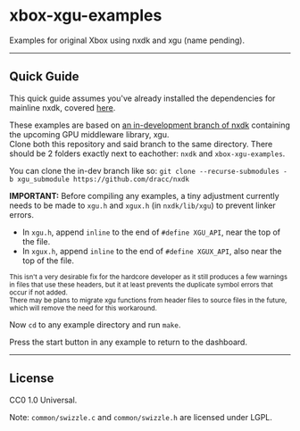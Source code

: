 # xbox-xgu-examples
Examples for original Xbox using nxdk and xgu (name pending).

---

## Quick Guide
This quick guide assumes you've already installed the dependencies for mainline nxdk, covered [here](https://github.com/XboxDev/nxdk/wiki/Install-the-Prerequisites).

These examples are based on [an in-development branch of nxdk](https://github.com/dracc/nxdk/tree/xgu_submodule) containing the upcoming GPU middleware library, xgu.  
Clone both this repository and said branch to the same directory. There should be 2 folders exactly next to eachother: `nxdk` and `xbox-xgu-examples`.

You can clone the in-dev branch like so: `git clone --recurse-submodules -b xgu_submodule https://github.com/dracc/nxdk`

**IMPORTANT:** Before compiling any examples, a tiny adjustment currently needs to be made to `xgu.h` and `xgux.h` (in `nxdk/lib/xgu`) to prevent linker errors.  
- In `xgu.h`, append `inline` to the end of `#define XGU_API`, near the top of the file.
- In `xgux.h`, append `inline` to the end of `#define XGUX_API`, also near the top of the file.

<sup>This isn't a very desirable fix for the hardcore developer as it still produces a few warnings in files that use these headers, but it at least prevents the duplicate symbol errors that occur if not added.  
There may be plans to migrate xgu functions from header files to source files in the future, which will remove the need for this workaround.</sup>

Now `cd` to any example directory and run `make`.

Press the start button in any example to return to the dashboard.

---

## License
CC0 1.0 Universal.

Note: `common/swizzle.c` and `common/swizzle.h` are licensed under LGPL.
